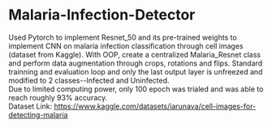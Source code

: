 # Malaria-Infection-Detector
Used Pytorch to implement Resnet_50 and its pre-trained weights to implement CNN on malaria infection classification through cell images (dataset from Kaggle). With OOP, create a centralized Malaria_Resnet class and perform data augmentation through crops, rotations and flips. Standard trainning and evaluation loop and only the last output layer is unfreezed and modified to 2 classes--Infected and Uninfected.  <br />
Due to limited computing power, only 100 epoch was trialed and was able to reach roughly 93% accuracy.  <br />
Dataset Link: https://www.kaggle.com/datasets/iarunava/cell-images-for-detecting-malaria
